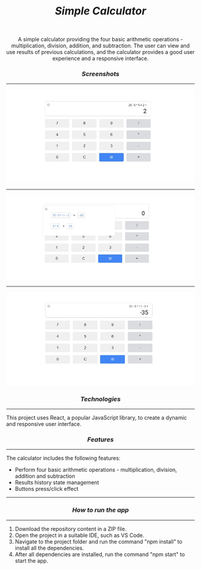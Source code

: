 <h1 align="center"><i>Simple Calculator</i></h1>

<br>

<p align="center"> A simple calculator providing the four basic arithmetic operations - multiplication, division, addition, and subtraction. The user can view and use results of previous calculations, and the calculator provides a good user experience and a responsive interface.
</p>

<h3 align="center"><i>Screenshots</i></h3>

<hr>

<p>
    <img src="./images/standard.jpg"/>
    <hr>
    <img src="./images/history.jpg"/>
    <hr>
    <img src="./images/history-result.jpg"/>
<p>

<h3 align="center"><i>Technologies </i></h3>

<hr>

<p>This project uses React, a popular JavaScript library, to create a dynamic and responsive user interface.</p>

<h3 align="center"><i>Features</i></h3>

<hr>

<p>The calculator includes the following features:</p>

<ul>
    <li>Perform four basic arithmetic operations - multiplication, division, addition and subtraction</li>
    <li>Results history state management</li>
    <li>Buttons press/click effect</li>
</ul>

<hr>

<h3 align="center"><i>How to run the app</i></h3>

<hr>

<ol>
    <li>Download the repository content in a ZIP file.</li>
    <li>Open the project in a suitable IDE, such as VS Code.</li>
    <li>Navigate to the project folder and run the command "npm install" to install all the dependencies.</li>
    <li>After all dependencies are installed, run the command "npm start" to start the app.</li>
</ol>
